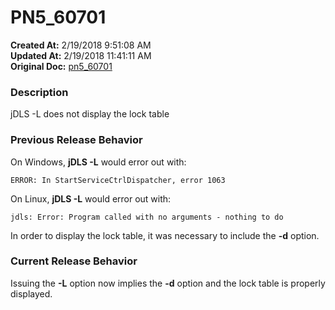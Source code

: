 # PN5_60701

**Created At:** 2/19/2018 9:51:08 AM  
**Updated At:** 2/19/2018 11:41:11 AM  
**Original Doc:** [pn5_60701](https://docs.jbase.com/release-notes/pn5_60701)  


### Description

jDLS -L does not display the lock table



### Previous Release Behavior

On Windows, **jDLS -L** would error out with:

```
ERROR: In StartServiceCtrlDispatcher, error 1063
```

On Linux, **jDLS -L** would error out with:

```
jdls: Error: Program called with no arguments - nothing to do
```

In order to display the lock table, it was necessary to include the **-d** option.



### Current Release Behavior

Issuing the **-L** option now implies the **-d** option and the lock table is properly displayed.
